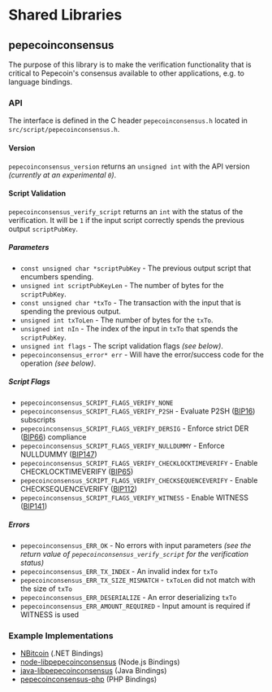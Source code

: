 Shared Libraries
================

## pepecoinconsensus

The purpose of this library is to make the verification functionality that is critical to Pepecoin's consensus available to other applications, e.g. to language bindings.

### API

The interface is defined in the C header `pepecoinconsensus.h` located in  `src/script/pepecoinconsensus.h`.

#### Version

`pepecoinconsensus_version` returns an `unsigned int` with the API version *(currently at an experimental `0`)*.

#### Script Validation

`pepecoinconsensus_verify_script` returns an `int` with the status of the verification. It will be `1` if the input script correctly spends the previous output `scriptPubKey`.

##### Parameters
- `const unsigned char *scriptPubKey` - The previous output script that encumbers spending.
- `unsigned int scriptPubKeyLen` - The number of bytes for the `scriptPubKey`.
- `const unsigned char *txTo` - The transaction with the input that is spending the previous output.
- `unsigned int txToLen` - The number of bytes for the `txTo`.
- `unsigned int nIn` - The index of the input in `txTo` that spends the `scriptPubKey`.
- `unsigned int flags` - The script validation flags *(see below)*.
- `pepecoinconsensus_error* err` - Will have the error/success code for the operation *(see below)*.

##### Script Flags
- `pepecoinconsensus_SCRIPT_FLAGS_VERIFY_NONE`
- `pepecoinconsensus_SCRIPT_FLAGS_VERIFY_P2SH` - Evaluate P2SH ([BIP16](https://github.com/bitcoin/bips/blob/master/bip-0016.mediawiki)) subscripts
- `pepecoinconsensus_SCRIPT_FLAGS_VERIFY_DERSIG` - Enforce strict DER ([BIP66](https://github.com/bitcoin/bips/blob/master/bip-0066.mediawiki)) compliance
- `pepecoinconsensus_SCRIPT_FLAGS_VERIFY_NULLDUMMY` - Enforce NULLDUMMY ([BIP147](https://github.com/bitcoin/bips/blob/master/bip-0147.mediawiki))
- `pepecoinconsensus_SCRIPT_FLAGS_VERIFY_CHECKLOCKTIMEVERIFY` - Enable CHECKLOCKTIMEVERIFY ([BIP65](https://github.com/bitcoin/bips/blob/master/bip-0065.mediawiki))
- `pepecoinconsensus_SCRIPT_FLAGS_VERIFY_CHECKSEQUENCEVERIFY` - Enable CHECKSEQUENCEVERIFY ([BIP112](https://github.com/bitcoin/bips/blob/master/bip-0112.mediawiki))
- `pepecoinconsensus_SCRIPT_FLAGS_VERIFY_WITNESS` - Enable WITNESS ([BIP141](https://github.com/bitcoin/bips/blob/master/bip-0141.mediawiki))

##### Errors
- `pepecoinconsensus_ERR_OK` - No errors with input parameters *(see the return value of `pepecoinconsensus_verify_script` for the verification status)*
- `pepecoinconsensus_ERR_TX_INDEX` - An invalid index for `txTo`
- `pepecoinconsensus_ERR_TX_SIZE_MISMATCH` - `txToLen` did not match with the size of `txTo`
- `pepecoinconsensus_ERR_DESERIALIZE` - An error deserializing `txTo`
- `pepecoinconsensus_ERR_AMOUNT_REQUIRED` - Input amount is required if WITNESS is used

### Example Implementations
- [NBitcoin](https://github.com/NicolasDorier/NBitcoin/blob/master/NBitcoin/Script.cs#L814) (.NET Bindings)
- [node-libpepecoinconsensus](https://github.com/bitpay/node-libpepecoinconsensus) (Node.js Bindings)
- [java-libpepecoinconsensus](https://github.com/dexX7/java-libpepecoinconsensus) (Java Bindings)
- [pepecoinconsensus-php](https://github.com/Bit-Wasp/pepecoinconsensus-php) (PHP Bindings)
